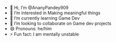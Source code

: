 - 👋 Hi, I’m @AnanyPandey909
- 👀 I’m interested in Making meaningful things
- 🌱 I’m currently learning Game Dev
- 💞️ I’m looking to collaborate on Game dev projects
- 😄 Pronouns: he/him
- ⚡ Fun fact: I am mentally unstable

<!---
AnanyPandey909/AnanyPandey909 is a ✨ special ✨ repository because its `README.md` (this file) appears on your GitHub profile.
You can click the Preview link to take a look at your changes.
--->
